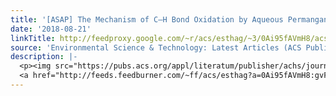 ```yaml
---
title: '[ASAP] The Mechanism of C–H Bond Oxidation by Aqueous Permanganate'
date: '2018-08-21'
linkTitle: http://feedproxy.google.com/~r/acs/esthag/~3/0Ai95fAVmH8/acs.est.8b03157
source: 'Environmental Science & Technology: Latest Articles (ACS Publications)'
description: |-
  <p><img src="https://pubs.acs.org/appl/literatum/publisher/achs/journals/content/esthag/0/esthag.ahead-of-print/acs.est.8b03157/20180821/images/medium/es-2018-03157d_0006.gif" alt="TOC Graphic"/></p><div><cite>Environmental Science & Technology</cite></div><div>DOI: 10.1021/acs.est.8b03157</div><div class="feedflare">
  <a href="http://feeds.feedburner.com/~ff/acs/esthag?a=0Ai95fAVmH8:gvFsSbZdYIU:yIl2AUoC8zA"><img src="http://feeds.feedburner.com/~ff/acs/esthag?d=yIl2AUoC8zA" border="0"></img></a>
---
```

